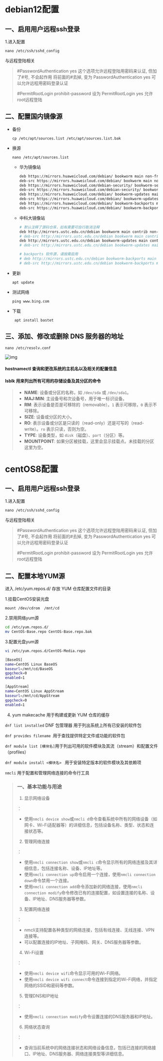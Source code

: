 

# debian12配置

## 一、启用用户远程ssh登录

1.进入配置

`nano /etc/ssh/sshd_config`



与远程登陆相关

> #PasswordAuthentication yes 这个选项允许远程登陆用密码来认证, 但加了#号, 不会起作用
> 将前面的#去掉, 变为 PasswordAuthentication yes 可以允许远程用密码登录认证
>
> #PermitRootLogin prohibit-password 设为 PermitRootLogin yes 允许root远程登陆



## 二、配置国内镜像源

* 备份

  `cp /etc/apt/sources.list /etc/apt/sources.list.bak`

* 换源

  `nano /etc/apt/sources.list`

  * 华为镜像站

    ~~~bash
    deb https://mirrors.huaweicloud.com/debian/ bookworm main non-free non-free-firmware contrib
    deb-src https://mirrors.huaweicloud.com/debian/ bookworm main non-free non-free-firmware contrib
    deb https://mirrors.huaweicloud.com/debian-security/ bookworm-security main
    deb-src https://mirrors.huaweicloud.com/debian-security/ bookworm-security main
    deb https://mirrors.huaweicloud.com/debian/ bookworm-updates main non-free non-free-firmware con>
    deb-src https://mirrors.huaweicloud.com/debian/ bookworm-updates main non-free non-free-firmware>
    deb https://mirrors.huaweicloud.com/debian/ bookworm-backports main non-free non-free-firmware c>
    deb-src https://mirrors.huaweicloud.com/debian/ bookworm-backports main non-free non-free-firmwa>

    ~~~

  * 中科大镜像站

    ```````bash
    # 默认注释了源码仓库，如有需要可自行取消注释
    deb http://mirrors.ustc.edu.cn/debian bookworm main contrib non-free non-free-firmware
    # deb-src http://mirrors.ustc.edu.cn/debian bookworm main contrib non-free non-free-firmware
    deb http://mirrors.ustc.edu.cn/debian bookworm-updates main contrib non-free non-free-firmware
    # deb-src http://mirrors.ustc.edu.cn/debian bookworm-updates main contrib non-free non-free-firmware

    # backports 软件源，请按需启用
    # deb http://mirrors.ustc.edu.cn/debian bookworm-backports main contrib non-free non-free-firmware
    # deb-src http://mirrors.ustc.edu.cn/debian bookworm-backports main contrib non-free non-free-firmware
    ```````

* 更新

  `apt update`

* 测试网络

  `ping www.bing.com`

* 下载

  ` apt install bastet`


## 三、添加、修改或删除 DNS 服务器的地址

`nano /etc/resolv.conf`

![img](https://telegraph-image-12r.pages.dev/file/7777d3bcc6988e01b990d.png)



#### hostnamectl 查询和更改系统的主机名以及相关的配置信息

#### lsblk 用来列出所有可用的存储设备及其分区的命令

>- **NAME**: 设备或分区的名称，如 `/dev/sda` 或 `/dev/sda1`。
>- **MAJ:MIN**: 主设备号和次设备号，用于唯一标识设备。
>- **RM**: 表示设备是否是可移除的（removable）。`1` 表示可移除，`0` 表示不可移除。
>- **SIZE**: 设备或分区的大小。
>- **RO**: 表示设备或分区是只读的（read-only）还是可写的（read-write）。`ro` 表示只读，否则为空。
>- **TYPE**: 设备类型，如 `disk`（磁盘）、`part`（分区）等。
>- **MOUNTPOINT**: 如果分区被挂载，这里会显示挂载点。未挂载的分区这里为空。



# centOS8配置

## 一、启用用户远程ssh登录

1.进入配置

`nano /etc/ssh/sshd_config`



与远程登陆相关

> #PasswordAuthentication yes 这个选项允许远程登陆用密码来认证, 但加了#号, 不会起作用
> 将前面的#去掉, 变为 PasswordAuthentication yes 可以允许远程用密码登录认证
>
> #PermitRootLogin prohibit-password 设为 PermitRootLogin yes 允许root远程登陆





## 二、配置本地YUM源

进入 /etc/yum.repos.d/ 存放 YUM 仓库配置文件的目录

1.挂载CentOS安装光盘

```mount /dev/cdrom  /mnt/cd```

2.禁用网络yum源

```bash
cd /etc/yum.repos.d/
mv CentOS-Base.repo CentOS-Base.repo.bak
```

3.配置光盘yum源

```bash
vi /etc/yum.repos.d/CentOS-Media.repo
```

``````bash
[BaseOS]
name=CentOS Linux BaseOS
baseurl=/mnt/cd/BaseOS
gpgcheck=0
enabled=1

[AppStream]
name=CentOS Linux AppStream
baseurl=/mnt/cd/AppStream
gpgcheck=0
enabled=1
``````

4. yum makecache 用于构建或更新 YUM 仓库的缓存   

`dnf list installed`  DNF  包管理器 用于列出系统上所有已安装的软件包

`dnf provides filename `用于查找提供特定文件或功能的软件包

`dnf module list [模块名]`用于列出可用的软件模块及其流（stream）和配置文件（profiles）

`dnf module install <模块名> `  用于安装特定版本的软件模块及其依赖项





`nmcli` 用于配置和管理网络连接的命令行工具

>### 一、基本功能与用途
>
>1. 显示网络设备
>
>   ：
>
>   - 使用`nmcli device show`或`nmcli d`命令查看系统中所有的网络设备（如网卡、Wi-Fi适配器等）的详细信息，包括设备名称、类型、状态和连接状态等。
>
>2. 管理网络连接
>
>   ：
>
>   - 使用`nmcli connection show`或`nmcli c`命令显示所有的网络连接及其详细信息，包括连接名称、设备、IP地址等。
>   - 使用`nmcli connection up`命令启用一个连接，使用`nmcli connection down`命令禁用一个连接。
>   - 使用`nmcli connection add`命令添加新的网络连接，使用`nmcli connection modify`命令修改已有的连接配置，如设置连接的名称、设备、IP地址、DNS服务器等参数。
>
>3. 配置网络连接
>
>   ：
>
>   - nmcli支持配置各种类型的网络连接，包括有线连接、无线连接、VPN连接等。
>   - 可以配置连接的IP地址、子网掩码、网关、DNS服务器等参数。
>
>4. Wi-Fi设置
>
>   ：
>
>   - 使用`nmcli device wifi`命令显示可用的Wi-Fi网络。
>   - 使用`nmcli device wifi connect`命令连接到指定的Wi-Fi网络，并指定网络的SSID和密码等参数。
>
>5. 管理DNS和IP地址
>
>   ：
>
>   - 使用`nmcli connection modify`命令设置连接的DNS服务器和IP地址。
>
>6. 网络状态查询
>
>   ：
>
>   - 查询当前系统中的网络连接状态和网络设备信息，包括已连接的网络接口、IP地址、DNS服务器、网络连接类型等详细信息。

